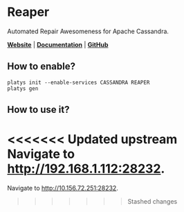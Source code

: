 # Reaper

Automated Repair Awesomeness for Apache Cassandra.

**[Website](http://cassandra-reaper.io/)** | **[Documentation](http://cassandra-reaper.io/docs/)** | **[GitHub](https://github.com/thelastpickle/cassandra-reaper)**

## How to enable?

```
platys init --enable-services CASSANDRA REAPER
platys gen
```

## How to use it?

<<<<<<< Updated upstream
Navigate to <http://192.168.1.112:28232>.
=======
Navigate to <http://10.156.72.251:28232>.
>>>>>>> Stashed changes
